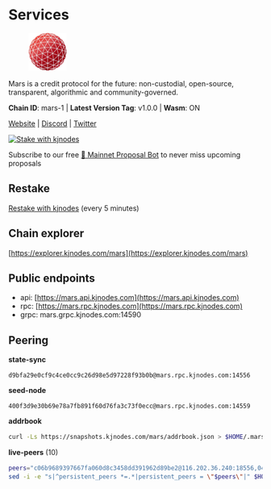 # Services

<figure><img src="https://raw.githubusercontent.com/kj89/cosmos-images/main/logos/mars.png" alt=""><figcaption></figcaption></figure>

Mars is a credit protocol for the future: non-custodial,  open-source, transparent, algorithmic and community-governed.

**Chain ID**: mars-1 | **Latest Version Tag**: v1.0.0 | **Wasm**: ON

[Website](https://marsprotocol.io) | [Discord](https://discord.gg/marsprotocol) | [Twitter](https://twitter.com/mars_protocol)

[![Stake with kjnodes](https://i.ibb.co/cr44Q8j/button-stake-with-kjnodes.png)](https://restake.app/mars/marsvaloper1p9t4gr40rnpdwqacxgcqp7ffrfw908nu020g4n)

Subscribe to our free [🤖 Mainnet Proposal Bot](https://t.me/kjnodes_proposal_bot) to never miss upcoming proposals

## Restake

[Restake with kjnodes](https://restake.app/mars/marsvaloper1p9t4gr40rnpdwqacxgcqp7ffrfw908nu020g4n) (every 5 minutes)
## Chain explorer
[https://explorer.kjnodes.com/mars](https://explorer.kjnodes.com/mars)

## Public endpoints

* api: [https://mars.api.kjnodes.com](https://mars.api.kjnodes.com)
* rpc: [https://mars.rpc.kjnodes.com](https://mars.rpc.kjnodes.com)
* grpc: mars.grpc.kjnodes.com:14590

## Peering

**state-sync**

```text
d9bfa29e0cf9c4ce0cc9c26d98e5d97228f93b0b@mars.rpc.kjnodes.com:14556
```

**seed-node**

```text
400f3d9e30b69e78a7fb891f60d76fa3c73f0ecc@mars.rpc.kjnodes.com:14559
```

**addrbook**
```bash
curl -Ls https://snapshots.kjnodes.com/mars/addrbook.json > $HOME/.mars/config/addrbook.json
```

**live-peers** (10)
```bash
peers="c06b9689397667fa060d8c3458dd391962d89be2@116.202.36.240:18556,04bd5d9511f40dd4bec23cc261d7838d9f8326cf@213.32.24.201:26656,be7d56127ef887d095b2f55f09be5fee1969d922@146.59.52.48:18095,271593a440c65d6f224e852cb7ae65dd6863bc3a@74.50.94.66:56656,7bcc2e490b6aa2536d68de0881cba2ee7134840c@139.59.8.48:26130,5e5a5da74143d3a663c9ddca32e3f81e41368fb6@85.190.246.239:26666,d933a425e567c28b4695acbbf0d6cfa6c68cf0c5@65.108.72.156:26656,d10e5704f3c8e9dd6ef42445e4b88bb57d0a8289@65.108.8.247:18556,c3c99a66c4c1d00e9ea32864b6a506fb20ab6525@46.4.11.118:26656,d9bfa29e0cf9c4ce0cc9c26d98e5d97228f93b0b@65.109.88.38:14556"
sed -i -e "s|^persistent_peers *=.*|persistent_peers = \"$peers\"|" $HOME/.mars/config/config.toml
```
